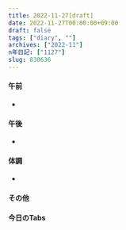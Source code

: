 ```yaml
---
title: 2022-11-27[draft]
date: 2022-11-27T00:00:00+09:00
draft: false
tags: ["diary", ""]
archives: ["2022-11"]
n年日記: ["1127"]
slug: 830636
---
```

#### 午前
- 
#### 午後
- 
#### 体調
- 
#### その他
#### 今日のTabs
